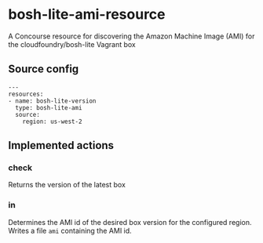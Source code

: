 # bosh-lite-ami-resource

A Concourse resource for discovering the Amazon Machine Image (AMI) for the cloudfoundry/bosh-lite Vagrant box

## Source config
```
---
resources:
- name: bosh-lite-version
  type: bosh-lite-ami
  source:
    region: us-west-2
```


## Implemented actions

### check
Returns the version of the latest box

### in
Determines the AMI id of the desired box version for the configured region.
Writes a file `ami` containing the AMI id.
